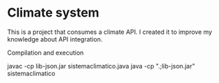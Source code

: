 # Climate system

This is a project that consumes a climate API. I created it to improve my knowledge about API integration.

Compilation and execution

javac -cp lib-json.jar sistemaclimatico.java
java -cp ".;lib-json.jar" sistemaclimatico
